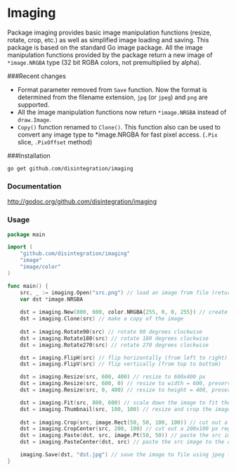 # Imaging

Package imaging provides basic image manipulation functions 
(resize, rotate, crop, etc.) as well as simplified image loading and saving.
This package is based on the standard Go image package. All the image 
manipulation functions provided by the package return a new image of 
`*image.NRGBA` type (32 bit RGBA colors, not premultiplied by alpha). 

###Recent changes

- Format parameter removed from `Save` function. Now the format is determined
from the filename extension, `jpg` (or `jpeg`) and `png` are supported.
- All the image manipulation functions now return `*image.NRGBA` instead of
`draw.Image`.
- `Copy()` function renamed to `Clone()`. 
This function also can be used to convert any image type to *image.NRGBA for
fast pixel access. (`.Pix` slice, `.PixOffset` method)


###Installation

    go get github.com/disintegration/imaging
    
### Documentation

http://godoc.org/github.com/disintegration/imaging
    
### Usage

```go
package main

import (
    "github.com/disintegration/imaging"
    "image"
    "image/color"
)

func main() {
    src, _ := imaging.Open("src.png") // load an image from file (returns image.Image interface)
    var dst *image.NRGBA
    
    dst = imaging.New(800, 600, color.NRGBA{255, 0, 0, 255}) // create a new 800x600px image filled with red color
    dst = imaging.Clone(src) // make a copy of the image
    
    dst = imaging.Rotate90(src) // rotate 90 degrees clockwise 
    dst = imaging.Rotate180(src) // rotate 180 degrees clockwise
    dst = imaging.Rotate270(src) // rotate 270 degrees clockwise

    dst = imaging.FlipH(src) // flip horizontally (from left to right)
    dst = imaging.FlipV(src) // flip vertically (from top to bottom)

    dst = imaging.Resize(src, 600, 400) // resize to 600x400 px    
    dst = imaging.Resize(src, 600, 0) // resize to width = 600, preserve the image aspect ratio
    dst = imaging.Resize(src, 0, 400) // resize to height = 400, preserve the image aspect ratio

    dst = imaging.Fit(src, 800, 600) // scale down the image to fit the given maximum width and height
    dst = imaging.Thumbnail(src, 100, 100) // resize and crop the image to make a 100x100 thumbnail
    
    dst = imaging.Crop(src, image.Rect(50, 50, 100, 100)) // cut out a rectangular region from the image
    dst = imaging.CropCenter(src, 200, 100) // cut out a 200x100 px region from the center of the image
    dst = imaging.Paste(dst, src, image.Pt(50, 50)) // paste the src image to the dst image at the given position
    dst = imaging.PasteCenter(dst, src) // paste the src image to the center of the dst image

    imaging.Save(dst, "dst.jpg") // save the image to file using jpeg format
}
```
